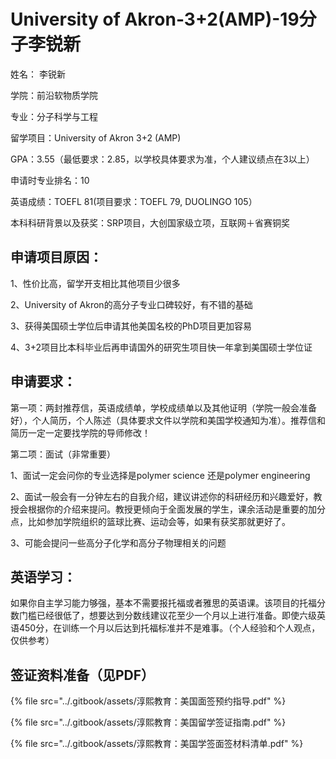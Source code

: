 # University of Akron-3+2(AMP)-19分子李锐新

姓名： 李锐新

学院：前沿软物质学院

专业：分子科学与工程

留学项目：University of Akron 3+2 (AMP)

GPA：3.55（最低要求：2.85，以学校具体要求为准，个人建议绩点在3以上）

申请时专业排名：10

英语成绩：TOEFL 81(项目要求：TOEFL 79, DUOLINGO 105）

本科科研背景以及获奖：SRP项目，大创国家级立项，互联网＋省赛铜奖

## 申请项目原因：

1、性价比高，留学开支相比其他项目少很多

2、University of Akron的高分子专业口碑较好，有不错的基础

3、获得美国硕士学位后申请其他美国名校的PhD项目更加容易

4、3+2项目比本科毕业后再申请国外的研究生项目快一年拿到美国硕士学位证

## 申请要求：

第一项：两封推荐信，英语成绩单，学校成绩单以及其他证明（学院一般会准备好），个人简历，个人陈述（具体要求文件以学院和美国学校通知为准）。推荐信和简历一定一定要找学院的导师修改！

第二项：面试（非常重要）

1、面试一定会问你的专业选择是polymer science 还是polymer engineering

2、面试一般会有一分钟左右的自我介绍，建议讲述你的科研经历和兴趣爱好，教授会根据你的介绍来提问。教授更倾向于全面发展的学生，课余活动是重要的加分点，比如参加学院组织的篮球比赛、运动会等，如果有获奖那就更好了。

3、可能会提问一些高分子化学和高分子物理相关的问题

## 英语学习：

如果你自主学习能力够强，基本不需要报托福或者雅思的英语课。该项目的托福分数门槛已经很低了，想要达到分数线建议花至少一个月以上进行准备。即使六级英语450分，在训练一个月以后达到托福标准并不是难事。（个人经验和个人观点，仅供参考）

## 签证资料准备（见PDF）

{% file src="../.gitbook/assets/淳熙教育：美国面签预约指导.pdf" %}

{% file src="../.gitbook/assets/淳熙教育：美国留学签证指南.pdf" %}

{% file src="../.gitbook/assets/淳熙教育：美国学签面签材料清单.pdf" %}
